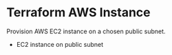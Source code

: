 # Terraform AWS Instance

Provision AWS EC2 instance on a chosen public subnet.

* EC2 instance on public subnet
